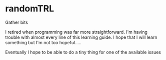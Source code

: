 # randomTRL
Gather bits

I retired when programming was far more straightforward.
I'm having trouble with almost every line of this learning guide.
I hope that I will learn something but I'm not too hopeful.....

Eventually I hope to be able to do a tiny thing for one of the available issues
